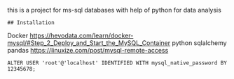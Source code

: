 this is a project for ms-sql databases with help of python for data analysis
``` 
## Installation
``` 
Docker
https://hevodata.com/learn/docker-mysql/#Step_2_Deploy_and_Start_the_MySQL_Container
python
sqlalchemy
pandas
https://linuxize.com/post/mysql-remote-access

```
ALTER USER 'root'@'localhost' IDENTIFIED WITH mysql_native_password BY 12345678;
